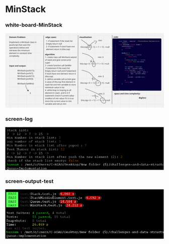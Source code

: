 # MinStack

### white-board-MinStack
![whiteBoard](white-board-MinStack.png)

### screen-log
![logcreen](screen-output.png)

### screen-output-test
![TestOutput](screen-test-logout.png)
